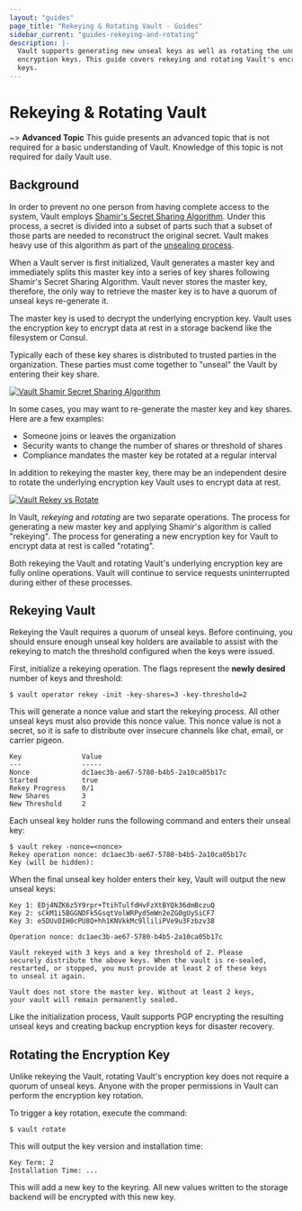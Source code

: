 ```yaml
---
layout: "guides"
page_title: "Rekeying & Rotating Vault - Guides"
sidebar_current: "guides-rekeying-and-rotating"
description: |-
  Vault supports generating new unseal keys as well as rotating the underlying
  encryption keys. This guide covers rekeying and rotating Vault's encryption
  keys.
---
```


# Rekeying &amp; Rotating Vault

~> **Advanced Topic** This guide presents an advanced topic that is not required
for a basic understanding of Vault. Knowledge of this topic is not required for
daily Vault use.

## Background

In order to prevent no one person from having complete access to the system,
Vault employs [Shamir's Secret Sharing Algorithm][shamir]. Under this process,
a secret is divided into a subset of parts such that a subset of those parts are
needed to reconstruct the original secret. Vault makes heavy use of this
algorithm as part of the [unsealing process](/docs/concepts/seal.html).

When a Vault server is first initialized, Vault generates a master key and
immediately splits this master key into a series of key shares following
Shamir's Secret Sharing Algorithm. Vault never stores the master key, therefore,
the only way to retrieve the master key is to have a quorum of unseal keys
re-generate it.

The master key is used to decrypt the underlying encryption key. Vault uses the
encryption key to encrypt data at rest in a storage backend like the filesystem
or Consul.

Typically each of these key shares is distributed to trusted parties in the
organization. These parties must come together to "unseal" the Vault by entering
their key share.

[![Vault Shamir Secret Sharing Algorithm](/assets/images/vault-shamir-secret-sharing.svg)](/assets/images/vault-shamir-secret-sharing.svg)

[shamir]: https://en.wikipedia.org/wiki/Shamir%27s_Secret_Sharing

In some cases, you may want to re-generate the master key and key shares. Here
are a few examples:

- Someone joins or leaves the organization
- Security wants to change the number of shares or threshold of shares
- Compliance mandates the master key be rotated at a regular interval

In addition to rekeying the master key, there may be an independent desire to
rotate the underlying encryption key Vault uses to encrypt data at rest.

[![Vault Rekey vs Rotate](/assets/images/vault-rekey-vs-rotate.svg)](/assets/images/vault-rekey-vs-rotate.svg)

In Vault, _rekeying_ and _rotating_ are two separate operations. The process for
generating a new master key and applying Shamir's algorithm is called
"rekeying". The process for generating a new encryption key for Vault to encrypt
data at rest is called "rotating".

Both rekeying the Vault and rotating Vault's underlying encryption key are fully
online operations. Vault will continue to service requests uninterrupted during
either of these processes.

## Rekeying Vault

Rekeying the Vault requires a quorum of unseal keys. Before continuing, you
should ensure enough unseal key holders are available to assist with the
rekeying to match the threshold configured when the keys were issued.

First, initialize a rekeying operation. The flags represent the **newly
desired** number of keys and threshold:

```text
$ vault operator rekey -init -key-shares=3 -key-threshold=2
```

This will generate a nonce value and start the rekeying process. All other
unseal keys must also provide this nonce value. This nonce value is not a
secret, so it is safe to distribute over insecure channels like chat, email, or
carrier pigeon.

```text
Key               Value
---               -----
Nonce             dc1aec3b-ae67-5780-b4b5-2a10ca05b17c
Started           true
Rekey Progress    0/1
New Shares        3
New Threshold     2
```

Each unseal key holder runs the following command and enters their unseal key:

```text
$ vault rekey -nonce=<nonce>
Rekey operation nonce: dc1aec3b-ae67-5780-b4b5-2a10ca05b17c
Key (will be hidden):
```

When the final unseal key holder enters their key, Vault will output the new
unseal keys:

```text
Key 1: EDj4NZK6z5Y9rpr+TtihTulfdHvFzXtBYQk36dmBczuQ
Key 2: sCkM1i5BGGNDFk5GsqtVolWRPyd5mWn2eZG0gUySiCF7
Key 3: e5DUvDIH0cPU8Q+hh1KNVkkMc9lliliPVe9u3Fzbzv38

Operation nonce: dc1aec3b-ae67-5780-b4b5-2a10ca05b17c

Vault rekeyed with 3 keys and a key threshold of 2. Please
securely distribute the above keys. When the vault is re-sealed,
restarted, or stopped, you must provide at least 2 of these keys
to unseal it again.

Vault does not store the master key. Without at least 2 keys,
your vault will remain permanently sealed.
```

Like the initialization process, Vault supports PGP encrypting the resulting
unseal keys and creating backup encryption keys for disaster recovery.

## Rotating the Encryption Key

Unlike rekeying the Vault, rotating Vault's encryption key does not require a
quorum of unseal keys. Anyone with the proper permissions in Vault can perform
the encryption key rotation.

To trigger a key rotation, execute the command:

```text
$ vault rotate
```

This will output the key version and installation time:

```text
Key Term: 2
Installation Time: ...
```

This will add a new key to the keyring. All new values written to the storage
backend will be encrypted with this new key.
